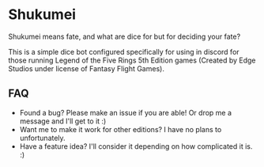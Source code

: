 # Shukumei

Shukumei means fate, and what are dice for but for deciding your fate?

This is a simple dice bot configured specifically for using in discord for those running Legend of the Five Rings 5th Edition games (Created by Edge Studios under license of Fantasy Flight Games). 

## FAQ

* Found a bug? Please make an issue if you are able! Or drop me a message and I'll get to it :)
* Want me to make it work for other editions? I have no plans to unfortunately.
* Have a feature idea? I'll consider it depending on how complicated it is. :)